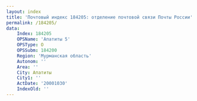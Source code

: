 ```yaml
---
layout: index
title: 'Почтовый индекс 184205: отделение почтовой связи Почты России'
permalink: /184205/
data:
    Index: 184205
    OPSName: 'Апатиты 5'
    OPSType: О
    OPSSubm: 184200
    Region: 'Мурманская область'
    Autonom: ''
    Area: ''
    City: Апатиты
    City1: ''
    ActDate: '20001030'
    IndexOld: ''
---
```


